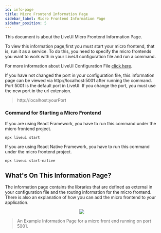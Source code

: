 ```yaml
---
id: info-page
title: Micro Frontend Information Page
sidebar_label: Micro Frontend Information Page
sidebar_position: 5
---
```


This document is about the LiveUI Micro Frontend Information Page.

To view this information page,first you must start your micro frontend, that is, run it as a service. To do this, you need to specify the micro frontends you want to work with in your LiveUI configuration file and run a command.

For more information about LiveUI Configuration File [click here](../explore).

If you have not changed the port in your configuration file, this information page can be viewed via http://localhost:5001 after running the command. Port 5001 is the default port in LiveUI. If you change the port, you must use the new port in the url extension.

>http://localhost:yourPort

### Command for Starting a Micro Frontend
If you are using React Framework, you have to run this command under the  micro frontend project. 
    
    npx liveui start

If you are using React Native Framework, you have to run this command under  the micro frontend project. 
    
    npx liveui start-native

## What's On This Information Page?

The information page contains the libraries that are defined as external in your configuration file and the routing information for the micro frontend. There is also an explanation of how you can add the micro frontend to your application.

 <p align="center">
<img src="../img/informationpage.png" />
</p>

>An Example Information Page for a micro front end running on port 5001.